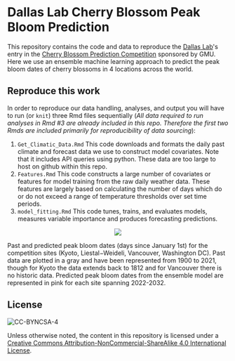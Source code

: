 # Dallas Lab Cherry Blossom Peak Bloom Prediction

This repository contains the code and data to reproduce the [Dallas Lab](https://taddallas.github.io/)'s entry in the [Cherry Blossom Prediction Competition](https://competition.statistics.gmu.edu) sponsored by GMU. Here we use an ensemble machine learning approach to predict the peak bloom dates of cherry blossoms in 4 locations across the world.

## Reproduce this work

In order to reproduce our data handling, analyses, and output you will have to run (or `knit`) three Rmd files sequentially (_All data required to run analyses in Rmd #3 are already included in this repo. Therefore the first two Rmds are included primarily for reproducibility of data sourcing_):

1. `Get_Climatic_Data.Rmd` This code downloads and formats the daily past climate and forecast data we use to construct model covariates. Note that it includes API queries using python. These data are too large to host on github within this repo.
2. `Features.Rmd` This code constructs a large number of covariates or features for model training from the raw daily weather data. These features are largely based on calculating the number of days which do or do not exceed a range of temperature thresholds over set time periods.
3. `model_fitting.Rmd` This code tunes, trains, and evaluates models, measures variable importance and produces forecasting predictions.

<p align =center>
  
<img src = "https://raw.github.com/dallasLab/peak-bloom-prediction/main/figures/time_seriesPlot.png">
</p>
  
Past and predicted peak bloom dates (days since January 1st) for the competition sites (Kyoto, Liestal−Weideli, Vancouver, Washington DC). Past data are plotted in a gray and have been represented from 1900 to 2021, though for Kyoto the data extends back to 1812 and for Vancouver there is no historic data. Predicted peak bloom dates from the ensemble model are represented in pink for each site spanning 2022-2032.



## License

![CC-BYNCSA-4](https://i.creativecommons.org/l/by-nc-sa/4.0/88x31.png)

Unless otherwise noted, the content in this repository is licensed under a [Creative Commons Attribution-NonCommercial-ShareAlike 4.0 International License](http://creativecommons.org/licenses/by-nc-sa/4.0/).
